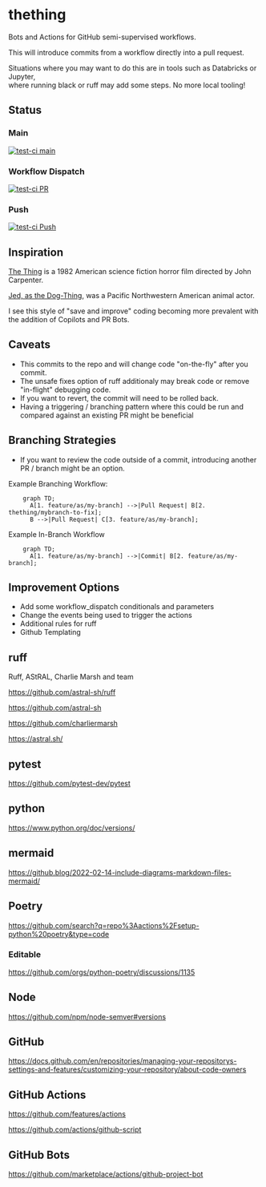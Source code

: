 # thething

Bots and Actions for GitHub semi-supervised workflows.

This will introduce commits from a workflow directly into a pull request.

Situations where you may want to do this are in tools such as Databricks or Jupyter,  
where running black or ruff may add some steps.  No more local tooling!

## Status

### Main
[![test-ci main](https://github.com/asears/thething/actions/workflows/test-ci.yml/badge.svg?branch=main)](https://github.com/asears/thething/actions/workflows/test-ci.yml)

### Workflow Dispatch

[![test-ci PR](https://github.com/asears/thething/actions/workflows/test-ci.yml/badge.svg?event=workflow_dispatch)](https://github.com/asears/thething/actions/workflows/test-ci.yml)

### Push

[![test-ci Push](https://github.com/asears/thething/actions/workflows/test-ci.yml/badge.svg?event=push)](https://github.com/asears/thething/actions/workflows/test-ci.yml)

## Inspiration

[The Thing](https://en.wikipedia.org/wiki/The_Thing_(1982_film)) is a 1982 American science fiction horror film directed by John Carpenter.

[Jed, as the Dog-Thing](https://en.wikipedia.org/wiki/Jed_(wolfdog)), was a Pacific Northwestern American animal actor.

I  see this style of "save and improve" coding becoming more prevalent with the addition of Copilots and PR Bots.

## Caveats

- This commits to the repo and will change code "on-the-fly" after you commit.
- The unsafe fixes option of ruff additionaly may break code or remove "in-flight" debugging code.
- If you want to revert, the commit will need to be rolled back.
- Having a triggering / branching pattern where this could be run and compared against an existing PR might be beneficial

## Branching Strategies

- If you want to review the code outside of a commit, introducing another PR / branch might be an option.

Example Branching Workflow:

```mermaid
    graph TD;
      A[1. feature/as/my-branch] -->|Pull Request| B[2. thething/mybranch-to-fix];
      B -->|Pull Request| C[3. feature/as/my-branch];
```

Example In-Branch Workflow

```mermaid
    graph TD;
      A[1. feature/as/my-branch] -->|Commit| B[2. feature/as/my-branch];
```

## Improvement Options

- Add some workflow_dispatch conditionals and parameters
- Change the events being used to trigger the actions
- Additional rules for ruff
- Github Templating

## ruff

Ruff, AStRAL, Charlie Marsh and team

https://github.com/astral-sh/ruff

https://github.com/astral-sh

https://github.com/charliermarsh

https://astral.sh/

## pytest

https://github.com/pytest-dev/pytest

## python

https://www.python.org/doc/versions/

## mermaid

https://github.blog/2022-02-14-include-diagrams-markdown-files-mermaid/

## Poetry

https://github.com/search?q=repo%3Aactions%2Fsetup-python%20poetry&type=code

### Editable

https://github.com/orgs/python-poetry/discussions/1135

## Node

https://github.com/npm/node-semver#versions

## GitHub

https://docs.github.com/en/repositories/managing-your-repositorys-settings-and-features/customizing-your-repository/about-code-owners

## GitHub Actions

https://github.com/features/actions

https://github.com/actions/github-script

## GitHub Bots

https://github.com/marketplace/actions/github-project-bot
